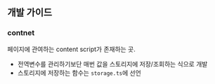## 개발 가이드

### contnet

페이지에 관여하는 content script가 존재하는 곳.

-   전역변수를 관리하기보단 매번 값을 스토리지에 저장/조회하는 식으로 개발
-   스토리지에 저장하는 함수는 `storage.ts`에 선언
